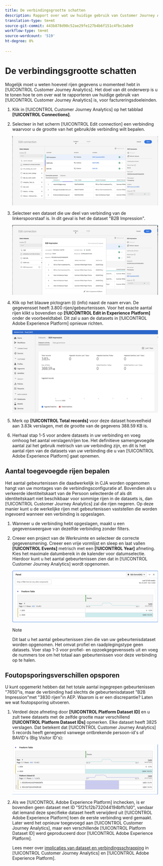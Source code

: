 ```yaml
---
title: De verbindingsgrootte schatten
description: Rapport over wat uw huidige gebruik van Customer Journey Analytics is (voor factureringsdoeleinden)
translation-type: tm+mt
source-git-commit: 443b878d90c52ae29fe127b4b6f151c4fbc3a0e9
workflow-type: tm+mt
source-wordcount: '519'
ht-degree: 0%

---
```



# De verbindingsgrootte schatten

Mogelijk moet u weten hoeveel rijen gegevens u momenteel hebt in [!UICONTROL Customer Journey Analytics]. Het doel van dit onderwerp is u te tonen hoe te om over wat te rapporteren uw huidige gebruik van [!UICONTROL Customer Journey Analytics] is, voor factureringsdoeleinden.

1. Klik in [!UICONTROL Customer Journey Analytics] op het tabblad **[!UICONTROL Connections]**.
1. Selecteer in het scherm [!UICONTROL Edit connection] een verbinding waarvoor u de grootte van het gebruik/de verbinding wilt bepalen.

   ![Verbinding bewerken](assets/edit-connection.png)

1. Selecteer een dataset die uw deel van verbinding van de linkerspoorstaaf is. In dit geval is het de dataset &quot;B2B Impression&quot;.

   ![gegevensset](assets/dataset.png)

1. Klik op het blauwe pictogram (i) (info) naast de naam ervan. De gegevensset heeft 3.800 rijen/gebeurtenissen. Voor het exacte aantal rijen klikt u bovendien op **[!UICONTROL Edit in Experience Platform]** onder de voorbeeldtabel. Dit zal u aan de datasets in [!UICONTROL Adobe Experience Platform] opnieuw richten.

   ![Gegevens AEP-gegevensset](assets/data-size.png)

1. Merk op **[!UICONTROL Total records]** voor deze dataset hoeveelheid aan 3.83k verslagen, met de grootte van de gegevens 388.59 KB is.

1. Herhaal stap 1-5 voor andere datasets in uw verbinding en voeg omhoog het aantal verslagen/rijen toe. Het definitieve samengevoegde aantal zal het gebruik metrisch van uw verbinding zijn, en dit is het aantal rijen van de datasets van uw verbinding die u van [!UICONTROL Adobe Experience Platform] gaat opnemen.

## Aantal toegevoegde rijen bepalen

Het aantal gebeurtenissen die daadwerkelijk in CJA worden opgenomen hangt van uw montages van de verbindingsconfiguratie af. Bovendien als u verkeerde identiteitskaart van de Persoon selecteerde of als dit identiteitskaart niet beschikbaar voor sommige rijen in de datasets is, dan [!UICONTROL Customer Journey Analytics] zal die rijen negeren. Op deze manier kunt u de werkelijke rijen met gebeurtenissen vaststellen die worden ingevoerd wanneer een verbinding is opgeslagen.

1. Wanneer u de verbinding hebt opgeslagen, maakt u een gegevensweergave van dezelfde verbinding zonder filters.
1. Creeer een project van de Werkruimte en selecteer de correcte gegevensmening. Creeer een vrije vormlijst en sleep en laat vallen **[!UICONTROL Events]** metrisch met een **[!UICONTROL Year]** afmeting. Kies het maximale datumbereik in de kalender voor datumselectie. Hierdoor kunt u het aantal gebeurtenissen zien dat in [!UICONTROL Customer Journey Analytics] wordt opgenomen.

   ![Werkruimteproject](assets/event-number.png)

   >[!NOTE]
   >
   >Dit laat u het aantal gebeurtenissen zien die van uw gebeurtenisdataset worden opgenomen. Het omvat profiel en raadplegingstype geen datasets. Voer stap 1-3 voor profiel- en opzoekgegevenssets uit en voeg de nummers toe om het totaal aan gebeurtenissen voor deze verbinding op te halen.

## Foutopsporingsverschillen opsporen

U kunt opgemerkt hebben dat het totale aantal ingegrepen gebeurtenissen &quot;7650&quot;is, maar de verbinding had slechts de gebeurtenisdataset &quot;B2B Impression&quot;met &quot;3830 rijen&quot;in AEP. Waarom is er een discrepantie? Laten we wat foutopsporing uitvoeren.

1. Verdeel deze afmeting door **[!UICONTROL Platform Dataset ID]** en u zult twee datasets met de zelfde grootte maar verschillend **[!UICONTROL Platform Dataset IDs]** opmerken. Elke dataset heeft 3825 verslagen. Dat betekent dat [!UICONTROL Customer Journey Analytics] 5 records heeft genegeerd vanwege ontbrekende persoon-id&#39;s of BAVID&#39;s (Big Visitor ID&#39;s):

   ![uitsplitsing](assets/data-size2.png)

1. Als we [!UICONTROL Adobe Experience Platform] inchecken, is er bovendien geen dataset met ID &quot;5f21c12b732044194bffc1d0&quot;, vandaar dat iemand deze specifieke dataset heeft verwijderd uit [!UICONTROL Adobe Experience Platform] toen de eerste verbinding werd gemaakt. Later werd het opnieuw toegevoegd aan [!UICONTROL Customer Journey Analytics], maar een verschillende [!UICONTROL Platform Dataset ID] werd geproduceerd door [!UICONTROL Adobe Experience Platform].

   Lees meer over [implicaties van dataset en verbindingsschrapping](https://experienceleague.adobe.com/docs/analytics-platform/using/cja-overview/cja-faq.html?lang=en#implications-of-deleting-data-components) in [!UICONTROL Customer Journey Analytics] en [!UICONTROL Adobe Experience Platform].